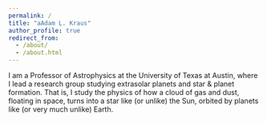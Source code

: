 ```yaml
---
permalink: /
title: "aAdam L. Kraus"
author_profile: true
redirect_from: 
  - /about/
  - /about.html
---
```


I am a Professor of Astrophysics at the University of Texas at Austin, where I lead a research group studying extrasolar planets and star & planet formation. That is, I study the physics of how a cloud of gas and dust, floating in space, turns into a star like (or unlike) the Sun, orbited by planets like (or very much unlike) Earth.
